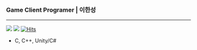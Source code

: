 ### Game Client Programer | 이한성
---
<a href="https://www.notion.so/b5117bb9082345c1895c816143264653?pvs=4" target="_blank"><img src="https://img.shields.io/badge/Notion Portfolio -000000?style=flat-square&logo=notion&logoColor=white"/></a>
<a href="https://instagram.com/dlgkstjdsla?igshid=MzMyNGUyNmU2YQ==" target="_blank"><img src="https://img.shields.io/badge/Instagram-E4405F?style=flat-square&logo=instagram&logoColor=white"/></a>
[![Hits](https://hits.seeyoufarm.com/api/count/incr/badge.svg?url=https%3A%2F%2Fgithub.com%2FBruni-Lee&count_bg=%2379C83D&title_bg=%23555555&icon=&icon_color=%23E7E7E7&title=hits&edge_flat=false)](https://hits.seeyoufarm.com)


- C, C++, Unity/C#

